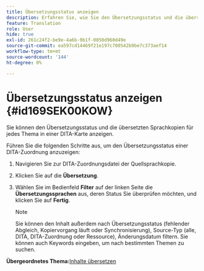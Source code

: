```yaml
---
title: Übersetzungsstatus anzeigen
description: Erfahren Sie, wie Sie den Übersetzungsstatus und die übersetzten Sprachkopien für jedes Thema in einer DITA-Karte in AEM Guides anzeigen.
feature: Translation
role: User
hide: true
exl-id: 261c24f2-be9e-4a6b-9b1f-0850d960d49e
source-git-commit: ea597cd14469f21e197c700542b9be7c373aef14
workflow-type: tm+mt
source-wordcount: '144'
ht-degree: 0%

---
```


# Übersetzungsstatus anzeigen {#id169SEK00KOW}

Sie können den Übersetzungsstatus und die übersetzten Sprachkopien für jedes Thema in einer DITA-Karte anzeigen.

Führen Sie die folgenden Schritte aus, um den Übersetzungsstatus einer DITA-Zuordnung anzuzeigen:

1. Navigieren Sie zur DITA-Zuordnungsdatei der Quellsprachkopie.
1. Klicken Sie auf die **Übersetzung**.
1. Wählen Sie im Bedienfeld **Filter** auf der linken Seite die **Übersetzungssprachen** aus, deren Status Sie überprüfen möchten, und klicken Sie auf **Fertig**.

   >[!NOTE]
   >
   > Sie können den Inhalt außerdem nach Übersetzungsstatus \(fehlender Abgleich, Kopiervorgang läuft oder Synchronisierung\), Source-Typ \(alle, DITA, DITA-Zuordnung oder Ressource\), Änderungsdatum filtern. Sie können auch Keywords eingeben, um nach bestimmten Themen zu suchen.

**Übergeordnetes Thema:**&#x200B;[ Inhalte übersetzen](translation.md)
